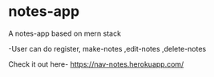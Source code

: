 # notes-app
A notes-app based on mern stack

-User can do register, make-notes ,edit-notes ,delete-notes

Check it out here- https://nav-notes.herokuapp.com/
